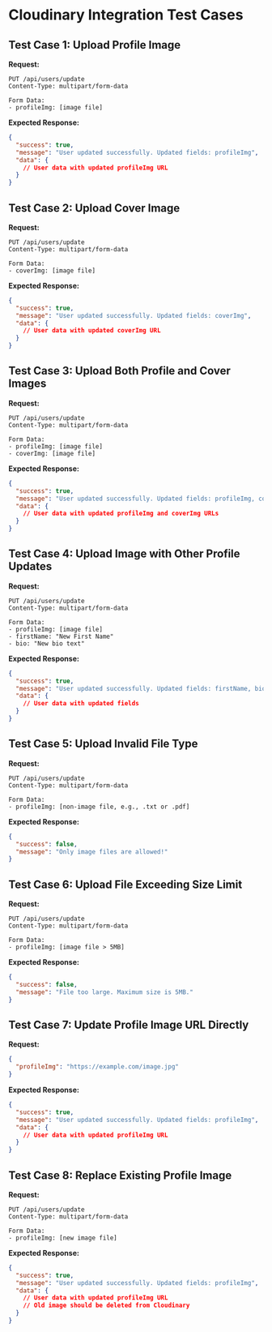 # Cloudinary Integration Test Cases

## Test Case 1: Upload Profile Image

**Request:**

```
PUT /api/users/update
Content-Type: multipart/form-data

Form Data:
- profileImg: [image file]
```

**Expected Response:**

```json
{
  "success": true,
  "message": "User updated successfully. Updated fields: profileImg",
  "data": {
    // User data with updated profileImg URL
  }
}
```

## Test Case 2: Upload Cover Image

**Request:**

```
PUT /api/users/update
Content-Type: multipart/form-data

Form Data:
- coverImg: [image file]
```

**Expected Response:**

```json
{
  "success": true,
  "message": "User updated successfully. Updated fields: coverImg",
  "data": {
    // User data with updated coverImg URL
  }
}
```

## Test Case 3: Upload Both Profile and Cover Images

**Request:**

```
PUT /api/users/update
Content-Type: multipart/form-data

Form Data:
- profileImg: [image file]
- coverImg: [image file]
```

**Expected Response:**

```json
{
  "success": true,
  "message": "User updated successfully. Updated fields: profileImg, coverImg",
  "data": {
    // User data with updated profileImg and coverImg URLs
  }
}
```

## Test Case 4: Upload Image with Other Profile Updates

**Request:**

```
PUT /api/users/update
Content-Type: multipart/form-data

Form Data:
- profileImg: [image file]
- firstName: "New First Name"
- bio: "New bio text"
```

**Expected Response:**

```json
{
  "success": true,
  "message": "User updated successfully. Updated fields: firstName, bio, profileImg",
  "data": {
    // User data with updated fields
  }
}
```

## Test Case 5: Upload Invalid File Type

**Request:**

```
PUT /api/users/update
Content-Type: multipart/form-data

Form Data:
- profileImg: [non-image file, e.g., .txt or .pdf]
```

**Expected Response:**

```json
{
  "success": false,
  "message": "Only image files are allowed!"
}
```

## Test Case 6: Upload File Exceeding Size Limit

**Request:**

```
PUT /api/users/update
Content-Type: multipart/form-data

Form Data:
- profileImg: [image file > 5MB]
```

**Expected Response:**

```json
{
  "success": false,
  "message": "File too large. Maximum size is 5MB."
}
```

## Test Case 7: Update Profile Image URL Directly

**Request:**

```json
{
  "profileImg": "https://example.com/image.jpg"
}
```

**Expected Response:**

```json
{
  "success": true,
  "message": "User updated successfully. Updated fields: profileImg",
  "data": {
    // User data with updated profileImg URL
  }
}
```

## Test Case 8: Replace Existing Profile Image

**Request:**

```
PUT /api/users/update
Content-Type: multipart/form-data

Form Data:
- profileImg: [new image file]
```

**Expected Response:**

```json
{
  "success": true,
  "message": "User updated successfully. Updated fields: profileImg",
  "data": {
    // User data with updated profileImg URL
    // Old image should be deleted from Cloudinary
  }
}
```
